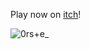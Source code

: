 Play now on [itch](https://bigteamvg.itch.io/arktos-pass)!

![0rs+e_](https://github.com/user-attachments/assets/1245175d-dd54-45a8-a37f-3989cdeb82b2)
